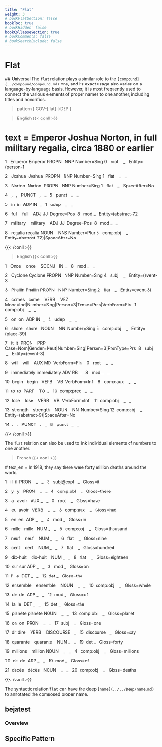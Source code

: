 ```yaml
---
title: "Flat"
weight: 3
# bookFlatSection: false
bookToc: true
# bookHidden: false
bookCollapseSection: true
# bookComments: false
# bookSearchExclude: false
---
```


# Flat

## Universal 
The `flat` relation plays a similar role to the `[compound](../compound/compound.md)` one, and its exact usage also varies on a language-by-language basis. However, it is most frequently used to connect the various elements of proper names to one another, including titles and honorifics.  

> pattern { GOV-[flat]->DEP }
  
> English
{{< conll >}}
# text = Emperor Joshua Norton, in full military regalia, circa 1880 or earlier


1   Emperor Emperor PROPN   NNP Number=Sing 0   root    _   Entity=(person-1

2   Joshua  Joshua  PROPN   NNP Number=Sing 1   flat    _   _

3   Norton  Norton  PROPN   NNP Number=Sing 1   flat    _   SpaceAfter=No

4   ,   ,   PUNCT   ,   _   5   punct   _   _

5   in  in  ADP IN  _   1   udep    _   _

6   full    full    ADJ JJ  Degree=Pos  8   mod _   Entity=(abstract-72

7   military    military    ADJ JJ  Degree=Pos  8   mod _   _

8   regalia regalia NOUN    NNS Number=Plur 5   comp:obj    _   Entity=abstract-72)|SpaceAfter=No

{{< /conll >}}

> English
{{< conll >}}

1   Once    once    SCONJ   IN  _   8   mod _   _

2   Cyclone Cyclone PROPN   NNP Number=Sing 4   subj    _   Entity=(event-3

3   Phailin Phailin PROPN   NNP Number=Sing 2   flat    _   Entity=event-3)

4   comes   come    VERB    VBZ Mood=Ind|Number=Sing|Person=3|Tense=Pres|VerbForm=Fin   1   comp:obj    _   _

5   on  on  ADP IN  _   4   udep    _   _

6   shore   shore   NOUN    NN  Number=Sing 5   comp:obj    _   Entity=(place-39)

7   it  it  PRON    PRP Case=Nom|Gender=Neut|Number=Sing|Person=3|PronType=Prs  8   subj    _   Entity=(event-3)

8   will    will    AUX MD  VerbForm=Fin    0   root    _   _

9   immediately immediately ADV RB  _   8   mod _   _

10  begin   begin   VERB    VB  VerbForm=Inf    8   comp:aux    _   _

11  to  to  PART    TO  _   10  comp:pred   _   _

12  lose    lose    VERB    VB  VerbForm=Inf    11  comp:obj    _   _

13  strength    strength    NOUN    NN  Number=Sing 12  comp:obj    _   Entity=(abstract-9)|SpaceAfter=No

14  .   .   PUNCT   .   _   8   punct   _   _

{{< /conll >}}
  

The `flat` relation can also be used to link individual elements of numbers to one another.

  
> French
{{< conll >}}

\# text_en = In 1918, they say there were forty million deaths around the world.

1   il  il  PRON    _   _   3   subj@expl   _   Gloss=it

2   y   y   PRON    _   _   4   comp:obl    _   Gloss=there

3   a   avoir   AUX _   _   0   root    _   Gloss=have

4   eu  avoir   VERB    _   _   3   comp:aux    _   Gloss=had

5   en  en  ADP _   _   4   mod _   Gloss=in

6   mille   mille   NUM _   _   5   comp:obj    _   Gloss=thousand

7   neuf    neuf    NUM _   _   6   flat    _   Gloss=nine

8   cent    cent    NUM _   _   7   flat    _   Gloss=hundred

9   dix-huit    dix-huit    NUM _   _   8   flat    _   Gloss=eighteen

10  sur sur ADP _   _   3   mod _   Gloss=on

11  l'  le  DET _   _   12  det _   Gloss=the

12  ensemble    ensemble    NOUN    _   _   10  comp:obj    _   Gloss=whole

13  de  de  ADP _   _   12  mod _   Gloss=of

14  la  le  DET _   _   15  det _   Gloss=the

15  planète planète NOUN    _   _   13  comp:obj    _   Gloss=planet

16  on  on  PRON    _   _   17  subj    _   Gloss=one

17  dit dire    VERB    DISCOURSE   _   15  discourse   _   Gloss=say

18  quarante    quarante    NUM _   _   19  det _   Gloss=forty

19  millions    million NOUN    _   _   4   comp:obj    _   Gloss=millions

20  de  de  ADP _   _   19  mod _   Gloss=of

21  décès   décès   NOUN    _   _   20  comp:obj    _   Gloss=deaths

{{< /conll >}}

The syntactic relation ̀`flat` can have the deep `[name](../../Deep/name.md)` to annotated the composed proper name. 

## bejatest

### Overview

## Specific Pattern


